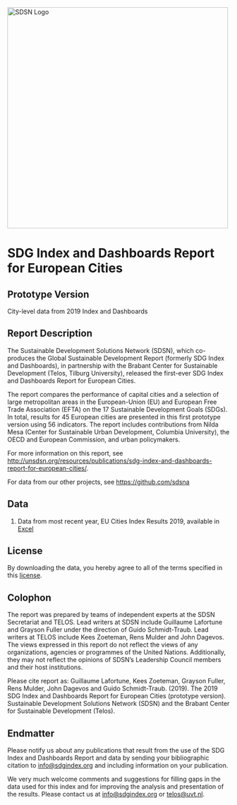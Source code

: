 <img src="https://github.com/sdsna/2019SustainableDevelopmentReport/blob/master/SDSN_logo.jpg" width="500" alt="SDSN Logo">

# SDG Index and Dashboards Report for European Cities  
## Prototype Version
City-level data from 2019 Index and Dashboards

## Report Description
The Sustainable Development Solutions Network (SDSN), which co-produces the Global Sustainable Development Report (formerly SDG Index and Dashboards), in partnership with the Brabant Center for Sustainable Development (Telos, Tilburg University), released the first-ever SDG Index and Dashboards Report for European Cities.

The report compares the performance of capital cities and a selection of large metropolitan areas in the European-Union (EU) and European Free Trade Association (EFTA) on the 17 Sustainable Development Goals (SDGs). In total, results for 45 European cities are presented in this first prototype version using 56 indicators. The report includes contributions from Nilda Mesa (Center for Sustainable Urban Development, Columbia University), the OECD and European Commission, and urban policymakers.

For more information on this report, see http://unsdsn.org/resources/publications/sdg-index-and-dashboards-report-for-european-cities/.

For data from our other projects, see https://github.com/sdsna

## Data

1. Data from most recent year, EU Cities Index Results 2019, available in [Excel](https://github.com/sdsna/2019EUCitiesIndex/blob/master/2019EUCitiesIndexResults.xlsx) 

## License

By downloading the data, you hereby agree to all of the terms specified in this [license](https://github.com/sdsna).

## Colophon
The report was prepared by teams of independent experts at the SDSN Secretariat and TELOS. Lead writers at SDSN include Guillaume Lafortune and Grayson Fuller under the direction of Guido Schmidt-Traub. Lead writers at TELOS include Kees Zoeteman, Rens Mulder and John Dagevos. The views expressed in this report do not reflect the views of any organizations, agencies or programmes of the United Nations. Additionally, they may not reflect the opinions of SDSN’s Leadership Council members and their host institutions.

Please cite report as: Guillaume Lafortune, Kees Zoeteman, Grayson Fuller, Rens Mulder, John Dagevos and Guido Schmidt-Traub. (2019). The 2019 SDG Index and Dashboards Report for European Cities (prototype version). Sustainable Development Solutions Network (SDSN) and the Brabant Center for Sustainable Development (Telos).

## Endmatter

Please notify us about any publications that result from the use of the SDG Index and Dashboards Report and data by sending your bibliographic citation to info@sdgindex.org and including information on your publication.

We very much welcome comments and suggestions for filling gaps in the data used for this index and for improving the analysis and presentation of the results. Please contact us at info@sdgindex.org or telos@uvt.nl.

